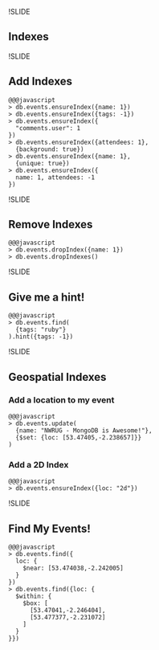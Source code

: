!SLIDE

## Indexes

!SLIDE

## Add Indexes

    @@@javascript
    > db.events.ensureIndex({name: 1})
    > db.events.ensureIndex({tags: -1})
    > db.events.ensureIndex({
      "comments.user": 1
    })
    > db.events.ensureIndex({attendees: 1},
      {background: true})
    > db.events.ensureIndex({name: 1},
      {unique: true})
    > db.events.ensureIndex({
      name: 1, attendees: -1
    })
    
!SLIDE    

## Remove Indexes

    @@@javascript
    > db.events.dropIndex({name: 1})
    > db.events.dropIndexes()

!SLIDE

## Give me a hint!
    
    @@@javascript
    > db.events.find(
      {tags: "ruby"}
    ).hint({tags: -1})
    
!SLIDE

## Geospatial Indexes

### Add a location to my event

    @@@javascript
    > db.events.update(
      {name: "NWRUG - MongoDB is Awesome!"}, 
      {$set: {loc: [53.47405,-2.238657]}}
    )

### Add a 2D Index

    @@@javascript
    > db.events.ensureIndex({loc: "2d"})

!SLIDE

## Find My Events!

    @@@javascript
    > db.events.find({
      loc: {
        $near: [53.474038,-2.242005]
      }
    })
    > db.events.find({loc: {
      $within: {
        $box: [
          [53.47041,-2.246404],
          [53.477377,-2.231072]
        ]
      }
    }})